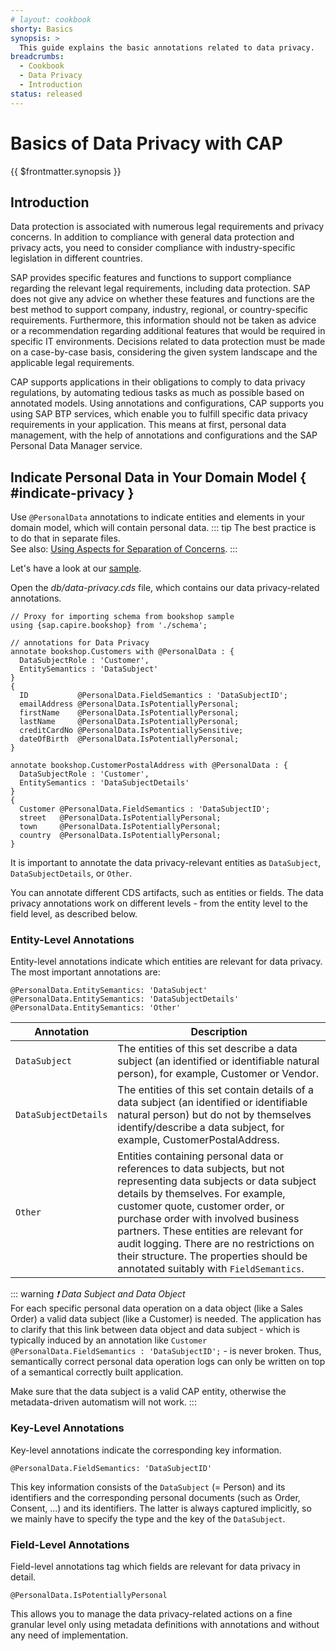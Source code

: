 ```yaml
---
# layout: cookbook
shorty: Basics
synopsis: >
  This guide explains the basic annotations related to data privacy.
breadcrumbs:
  - Cookbook
  - Data Privacy
  - Introduction
status: released
---
```

<!--- Migrated: @external/guides/67-Data-Privacy/01-intro.md -> @external/guides/data-privacy/introduction.md -->

# Basics of Data Privacy with CAP

{{ $frontmatter.synopsis }}


## Introduction


Data protection is associated with numerous legal requirements and privacy concerns. In addition to compliance with general data protection and privacy acts, you need to consider compliance with industry-specific legislation in different countries.

SAP provides specific features and functions to support compliance regarding the relevant legal requirements, including data protection. SAP does not give any advice on whether these features and functions are the best method to support company, industry, regional, or country-specific requirements. Furthermore, this information should not be taken as advice or a recommendation regarding additional features that would be required in specific IT environments. Decisions related to data protection must be made on a case-by-case basis, considering the given system landscape and the applicable legal requirements.

CAP supports applications in their obligations to comply to data privacy regulations, by automating tedious tasks as much as possible based on annotated models. Using annotations and configurations, CAP supports you using SAP BTP services, which enable you to fulfill specific data privacy requirements in your application. This means at first, personal data management, with the help of annotations and configurations and the SAP Personal Data Manager service.

<span id="inintroduction" />

<span id="sdfgew343244" />

## Indicate Personal Data in Your Domain Model { #indicate-privacy }

Use `@PersonalData` annotations to indicate entities and elements in your domain model, which will contain personal data.
::: tip
The best practice is to do that in separate files. <br>
See also: [Using Aspects for Separation of Concerns](../../guides/domain-modeling#separation-of-concerns).
:::

Let's have a look at our [sample](https://github.com/SAP-samples/cloud-cap-samples/tree/gdpr/gdpr).

Open the _db/data-privacy.cds_ file, which contains our data privacy-related annotations.

```cds
// Proxy for importing schema from bookshop sample
using {sap.capire.bookshop} from './schema';

// annotations for Data Privacy
annotate bookshop.Customers with @PersonalData : {
  DataSubjectRole : 'Customer',
  EntitySemantics : 'DataSubject'
}
{
  ID           @PersonalData.FieldSemantics : 'DataSubjectID';
  emailAddress @PersonalData.IsPotentiallyPersonal;
  firstName    @PersonalData.IsPotentiallyPersonal;
  lastName     @PersonalData.IsPotentiallyPersonal;
  creditCardNo @PersonalData.IsPotentiallySensitive;
  dateOfBirth  @PersonalData.IsPotentiallyPersonal;
}

annotate bookshop.CustomerPostalAddress with @PersonalData : {
  DataSubjectRole : 'Customer',
  EntitySemantics : 'DataSubjectDetails'
}
{
  Customer @PersonalData.FieldSemantics : 'DataSubjectID';
  street   @PersonalData.IsPotentiallyPersonal;
  town     @PersonalData.IsPotentiallyPersonal;
  country  @PersonalData.IsPotentiallyPersonal;
}
```
It is important to annotate the data privacy-relevant entities as `DataSubject`, `DataSubjectDetails`, or `Other`.


You can annotate different CDS artifacts, such as entities or fields. The data privacy annotations work on different levels - from the entity level to the field level, as described below.


### Entity-Level Annotations

Entity-level annotations indicate which entities are relevant for data privacy. The most important annotations are:

<!-- cds-mode: ignore, because it's the same annotation repeated -->
```cds
@PersonalData.EntitySemantics: 'DataSubject'
@PersonalData.EntitySemantics: 'DataSubjectDetails'
@PersonalData.EntitySemantics: 'Other'
```

Annotation            | Description
--------------------- | -------------
`DataSubject`         | The entities of this set describe a data subject (an identified or identifiable natural person), for example, Customer or Vendor.
`DataSubjectDetails`  | The entities of this set contain details of a data subject (an identified or identifiable natural person) but do not by themselves identify/describe a data subject, for example, CustomerPostalAddress.
`Other`             | Entities containing personal data or references to data subjects, but not representing data subjects or data subject details by themselves. For example, customer quote, customer order, or purchase order with involved business partners. These entities are relevant for audit logging. There are no restrictions on their structure. The properties should be annotated suitably with `FieldSemantics`.

::: warning _❗ Data Subject and Data Object_<br>
For each specific personal data operation on a data object (like a Sales Order) a valid data subject (like a Customer) is needed.
The application has to clarify that this link between data object and data subject - which is typically induced by an annotation like
`Customer @PersonalData.FieldSemantics : 'DataSubjectID';` - is never broken. Thus, semantically correct personal data operation logs can only be written on top of a semantical correctly built application.

Make sure that the data subject is a valid CAP entity, otherwise the metadata-driven automatism will not work.
:::

### Key-Level Annotations

Key-level annotations indicate the corresponding key information.

```cds
@PersonalData.FieldSemantics: 'DataSubjectID'
```

This key information consists of the `DataSubject` (= Person) and its identifiers and the corresponding personal documents (such as Order, Consent, ...) and its identifiers. The latter is always captured implicitly, so we mainly have to specify the type and the key of the `DataSubject`.

### Field-Level Annotations

Field-level annotations tag which fields are relevant for data privacy in detail.

```cds
@PersonalData.IsPotentiallyPersonal
```

This allows you to manage the data privacy-related actions on a fine granular level only using metadata definitions with annotations and without any need of implementation.

<div id="field-annos-more" />

<!-- Build that as own guide as soon as it's ready


## Retention Manager

Goal – find out which personal data has to be deleted at a certain point in time.

When?
Find out the correct time for deletion.

What?
Find out the correct amount of data to be deleted.


To support this, we’ll invent some new CDS annotation to mark all possible candidates for 'End of Business' indicating time fields in each legal ground (like Consent, Order etc.).

This new CDS annotation for "End of Business" indicators will serve as input for the retention manager.

An additional configuration at the customer site per type of transactional document defines the actual retention time (like 2 years, 5 years, etc.).
Finally, the retention manager searches all candidates (of natural persons) for possible deletion (across all object types).

Finally, the search results will be cross checked:
Check all legal grounds, if deletion of certain data really is allowed.                                                                (One active Legal ground is sufficient to stop the deletion!)

CDS could support this process by building certain queries - based on annotations - to find out which legal ground is invalid at a certain point in time (tt.mm.yyyy) and no other legal ground (of the same type) per person (DataSubject) exists.

Static implementation for such queries already exists. We try to bring this on a dynamic meta-data-driven level with help of CDS annotations and CDS queries.
 
## Consent Repository

The consent repository is already built with help of CAP and therefore with CDS and with full OData support.

See the [Concent Management Documentation](https://github.../foundation-apps/ConsentManagementDocumentation) for more details.

## Central Business Partner

To reuse the Business Partner from an SAP S/4HANA system, a central Business Partner service is created. If your application makes use of this Business Partner service, you only have to annotate the relation to the Business Partner and your application can make use of the service. In addition, all settings that are necessary to integrate all DPP processes will be performed automatically.

-->
